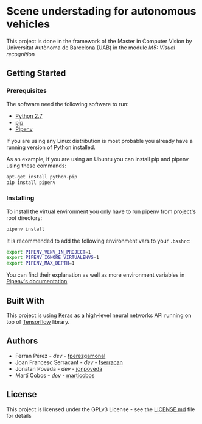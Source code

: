 # Scene understading for autonomous vehicles
This project is done in the framework of the Master in Computer Vision by
Universitat Autònoma de Barcelona (UAB) in the module _M5: Visual recognition_

## Getting Started

### Prerequisites
The software need the following software to run:

- [Python 2.7][python27]
- [pip][pip-pypi]
- [Pipenv][pipenv-docs]

If you are using any Linux distribution is most probable you already have a
running version of Python installed.

As an example, if you are using an Ubuntu you can install pip and pipenv using
these commands:

```sh
apt-get install python-pip
pip install pipenv
```


### Installing
To install the virtual environment you only have to run pipenv from project's
root directory:

```sh
pipenv install
```

It is recommended to add the following environment vars to your `.bashrc`:

```sh
export PIPENV_VENV_IN_PROJECT=1
export PIPENV_IGNORE_VIRTUALENVS=1
export PIPENV_MAX_DEPTH=1
```

You can find their explanation as well as more environment variables in
[Pipenv's documentation][pipenv-env-vars]


## Built With
This project is using [Keras][keras] as a high-level neural networks API running
on top of [Tensorflow][tf] library.

## Authors
- Ferran Pérez - _dev_ - [fperezgamonal][ferran-github]
- Joan Francesc Serracant - _dev_ - [fserracan][cesc-github]
- Jonatan Poveda - _dev_ - [jonpoveda][jonatan-github]
- Martí Cobos - _dev_ - [marticobos][marti-github]

## License
This project is licensed under the GPLv3 License - see the [LICENSE.md](LICENSE.md) file for details

<!--
## Acknowledgements
-->

[python27]: https://docs.python.org/2/
[pip-pypi]: https://pypi.python.org/pypi/pip
[pipenv-docs]: http://pipenv.readthedocs.io/en/latest/
[pipenv-env-vars]: http://pipenv.readthedocs.io/en/latest/advanced/#configuration-with-environment-variables
[keras]: https://keras.io
[tf]: https://www.tensorflow.org

[ferran-github]: https://github.com/fperezgamonal
[cesc-github]: https://github.com/fserracant
[jonatan-github]: https://github.com/jonpoveda
[marti-github]: https://github.com/marticobos

